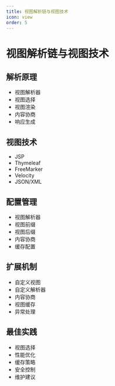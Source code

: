 ```yaml
---
title: 视图解析链与视图技术
icon: view
order: 5
---
```


# 视图解析链与视图技术

## 解析原理
- 视图解析器
- 视图选择
- 视图渲染
- 内容协商
- 响应生成

## 视图技术
- JSP
- Thymeleaf
- FreeMarker
- Velocity
- JSON/XML

## 配置管理
- 视图解析器
- 视图前缀
- 视图后缀
- 内容协商
- 缓存配置

## 扩展机制
- 自定义视图
- 自定义解析器
- 内容协商
- 视图缓存
- 异常处理

## 最佳实践
- 视图选择
- 性能优化
- 缓存策略
- 安全控制
- 维护建议
